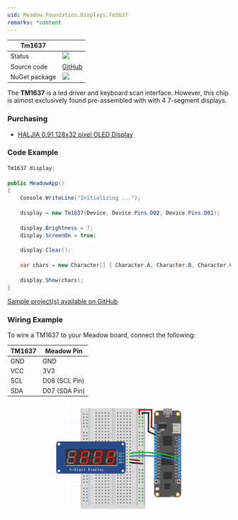 ```yaml
---
uid: Meadow.Foundation.Displays.Tm1637
remarks: *content
---
```


| Tm1637 | |
|--------|--------|
| Status | <img src="https://img.shields.io/badge/Working-brightgreen"/> |
| Source code | [GitHub](https://github.com/WildernessLabs/Meadow.Foundation/tree/master/Source/Meadow.Foundation.Peripherals/Displays.Tm1637) |
| NuGet package | <a href="https://www.nuget.org/packages/Meadow.Foundation.Displays.Tm1637/" target="_blank"><img src="https://img.shields.io/nuget/v/Meadow.Foundation.Displays.Tm1637.svg?label=Meadow.Foundation.Displays.Tm1637" /></a> |

The **TM1637** is a led driver and keyboard scan interface. However, this chip is almost exclusively found pre-assembled with with 4 7-segment displays.

### Purchasing

* [HALJIA 0.91 128x32 pixel OLED Display](https://www.amazon.co.uk/gp/product/B071Z18R1M/ref=oh_aui_detailpage_o03_s00?ie=UTF8&psc=1)

### Code Example

```csharp
Tm1637 display;

public MeadowApp()
{
    Console.WriteLine("Initializing ...");

    display = new Tm1637(Device, Device.Pins.D02, Device.Pins.D01);

    display.Brightness = 7;
    display.ScreenOn = true;

    display.Clear();

    var chars = new Character[] { Character.A, Character.B, Character.C, Character.D };

    display.Show(chars);
}

```

[Sample project(s) available on GitHub](https://github.com/WildernessLabs/Meadow.Foundation/tree/master/Source/Meadow.Foundation.Peripherals/Displays.Tm1637/Samples/Displays.Tm1637_Sample)

### Wiring Example

 To wire a TM1637 to your Meadow board, connect the following:

| TM1637  | Meadow Pin    |
|---------|---------------|
| GND     | GND           |
| VCC     | 3V3           |
| SCL     | D08 (SCL Pin) |
| SDA     | D07 (SDA Pin) |

<img src="../../API_Assets/Meadow.Foundation.Displays.Tm1637/Tm1637_Fritzing.png" 
    style="width: 60%; display: block; margin-left: auto; margin-right: auto;" />

